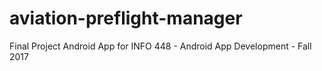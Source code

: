 # aviation-preflight-manager
Final Project Android App for INFO 448 - Android App Development - Fall 2017
